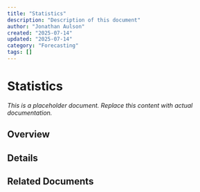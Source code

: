 ```yaml
---
title: "Statistics"
description: "Description of this document"
author: "Jonathan Aulson"
created: "2025-07-14"
updated: "2025-07-14"
category: "Forecasting"
tags: []
---
```


# Statistics

*This is a placeholder document. Replace this content with actual documentation.*

## Overview

## Details

## Related Documents

